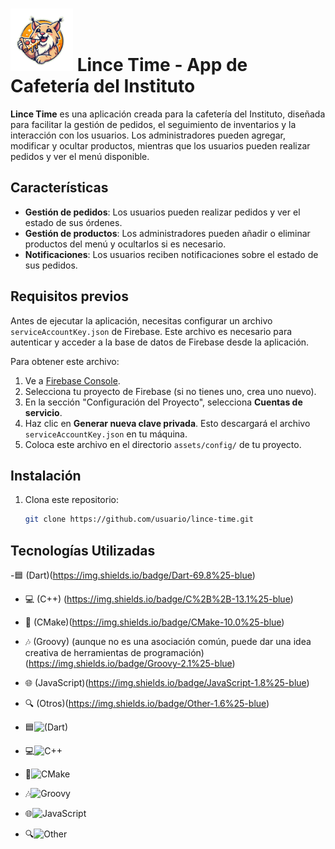 # <img src="assets/images/splash.png" alt="Logo de Lince" width="100"> Lince Time - App de Cafetería del Instituto

**Lince Time** es una aplicación creada para la cafetería del Instituto, diseñada para facilitar la gestión de pedidos, el seguimiento de inventarios y la interacción con los usuarios. Los administradores pueden agregar, modificar y ocultar productos, mientras que los usuarios pueden realizar pedidos y ver el menú disponible.

## Características

- **Gestión de pedidos**: Los usuarios pueden realizar pedidos y ver el estado de sus órdenes.
- **Gestión de productos**: Los administradores pueden añadir o eliminar productos del menú y ocultarlos si es necesario.
- **Notificaciones**: Los usuarios reciben notificaciones sobre el estado de sus pedidos.

## Requisitos previos

Antes de ejecutar la aplicación, necesitas configurar un archivo `serviceAccountKey.json` de Firebase. Este archivo es necesario para autenticar y acceder a la base de datos de Firebase desde la aplicación. 

Para obtener este archivo:

1. Ve a [Firebase Console](https://console.firebase.google.com/).
2. Selecciona tu proyecto de Firebase (si no tienes uno, crea uno nuevo).
3. En la sección "Configuración del Proyecto", selecciona **Cuentas de servicio**.
4. Haz clic en **Generar nueva clave privada**. Esto descargará el archivo `serviceAccountKey.json` en tu máquina.
5. Coloca este archivo en el directorio `assets/config/` de tu proyecto.

## Instalación

1. Clona este repositorio:
   ```bash
   git clone https://github.com/usuario/lince-time.git

## Tecnologías Utilizadas
 -🟦 (Dart)(https://img.shields.io/badge/Dart-69.8%25-blue)
- 💻 (C++) (https://img.shields.io/badge/C%2B%2B-13.1%25-blue)
- 🔧 (CMake)(https://img.shields.io/badge/CMake-10.0%25-blue)
- 🎶 (Groovy) (aunque no es una asociación común, puede dar una idea creativa de herramientas de programación)(https://img.shields.io/badge/Groovy-2.1%25-blue)
- 🌐 (JavaScript)(https://img.shields.io/badge/JavaScript-1.8%25-blue)
- 🔍 (Otros)(https://img.shields.io/badge/Other-1.6%25-blue)

-  🟦![(Dart)](https://img.shields.io/badge/Dart-69.8%25-blue)  
- 💻![C++](https://img.shields.io/badge/C%2B%2B-13.1%25-blue) 
- 🔧![CMake](https://img.shields.io/badge/CMake-10.0%25-blue) 
- 🎶![Groovy](https://img.shields.io/badge/Groovy-2.1%25-blue) 
- 🌐![JavaScript](https://img.shields.io/badge/JavaScript-1.8%25-blue) 
- 🔍![Other](https://img.shields.io/badge/Other-1.6%25-blue) 

